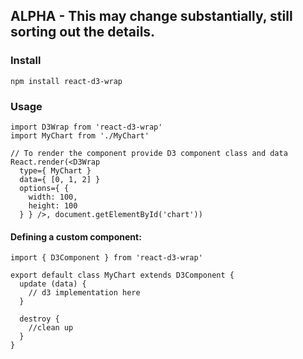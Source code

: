## ALPHA - This may change substantially, still sorting out the details.

### Install
```
npm install react-d3-wrap
```

### Usage
```
import D3Wrap from 'react-d3-wrap'
import MyChart from './MyChart'

// To render the component provide D3 component class and data
React.render(<D3Wrap 
  type={ MyChart }
  data={ [0, 1, 2] }
  options={ {
    width: 100,
    height: 100
  } } />, document.getElementById('chart'))
```

#### Defining a custom component:
```
import { D3Component } from 'react-d3-wrap'

export default class MyChart extends D3Component {
  update (data) {
    // d3 implementation here
  }

  destroy {
    //clean up
  }
}
```
